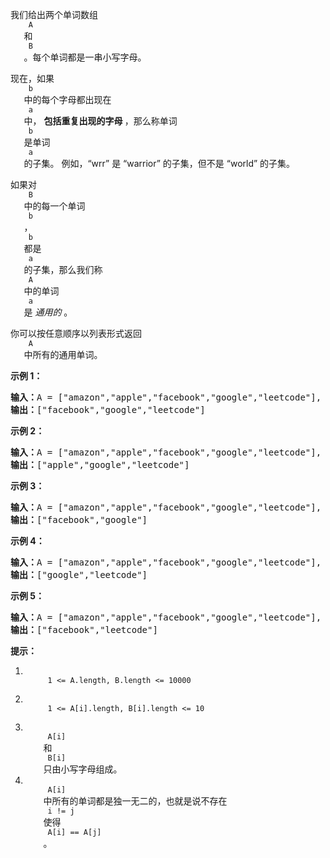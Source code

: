<html>
 <body>
  <p>
   我们给出两个单词数组
   <code>
    A
   </code>
   和
   <code>
    B
   </code>
   。每个单词都是一串小写字母。
  </p>
  <p>
   现在，如果
   <code>
    b
   </code>
   中的每个字母都出现在
   <code>
    a
   </code>
   中，
   <strong>
    包括重复出现的字母
   </strong>
   ，那么称单词
   <code>
    b
   </code>
   是单词
   <code>
    a
   </code>
   的子集。 例如，“wrr” 是 “warrior” 的子集，但不是 “world” 的子集。
  </p>
  <p>
   如果对
   <code>
    B
   </code>
   中的每一个单词
   <code>
    b
   </code>
   ，
   <code>
    b
   </code>
   都是
   <code>
    a
   </code>
   的子集，那么我们称
   <code>
    A
   </code>
   中的单词
   <code>
    a
   </code>
   是
   <em>
    通用的
   </em>
   。
  </p>
  <p>
   你可以按任意顺序以列表形式返回
   <code>
    A
   </code>
   中所有的通用单词。
  </p>
  <p>
  </p>
  <ol>
  </ol>
  <p>
   <strong>
    示例 1：
   </strong>
  </p>
  <pre><strong>输入：</strong>A = ["amazon","apple","facebook","google","leetcode"], B = ["e","o"]
<strong>输出：</strong>["facebook","google","leetcode"]
</pre>
  <p>
   <strong>
    示例 2：
   </strong>
  </p>
  <pre><strong>输入：</strong>A = ["amazon","apple","facebook","google","leetcode"], B = ["l","e"]
<strong>输出：</strong>["apple","google","leetcode"]
</pre>
  <p>
   <strong>
    示例 3：
   </strong>
  </p>
  <pre><strong>输入：</strong>A = ["amazon","apple","facebook","google","leetcode"], B = ["e","oo"]
<strong>输出：</strong>["facebook","google"]
</pre>
  <p>
   <strong>
    示例 4：
   </strong>
  </p>
  <pre><strong>输入：</strong>A = ["amazon","apple","facebook","google","leetcode"], B = ["lo","eo"]
<strong>输出：</strong>["google","leetcode"]
</pre>
  <p>
   <strong>
    示例 5：
   </strong>
  </p>
  <pre><strong>输入：</strong>A = ["amazon","apple","facebook","google","leetcode"], B = ["ec","oc","ceo"]
<strong>输出：</strong>["facebook","leetcode"]
</pre>
  <p>
  </p>
  <p>
   <strong>
    提示：
   </strong>
  </p>
  <ol>
   <li>
    <code>
     1 &lt;= A.length, B.length &lt;= 10000
    </code>
   </li>
   <li>
    <code>
     1 &lt;= A[i].length, B[i].length &lt;= 10
    </code>
   </li>
   <li>
    <code>
     A[i]
    </code>
    和
    <code>
     B[i]
    </code>
    只由小写字母组成。
   </li>
   <li>
    <code>
     A[i]
    </code>
    中所有的单词都是独一无二的，也就是说不存在
    <code>
     i != j
    </code>
    使得
    <code>
     A[i] == A[j]
    </code>
    。
   </li>
  </ol>
 </body>
</html>